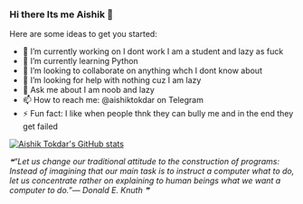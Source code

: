 ### Hi there Its me Aishik 👋

Here are some ideas to get you started:

- 🔭 I’m currently working on I dont work I am a student and lazy as fuck
- 🌱 I’m currently learning Python
- 👯 I’m looking to collaborate on anything whch I dont know about
- 🤔 I’m looking for help with nothing cuz I am lazy
- 💬 Ask me about I am noob and lazy
- 📫 How to reach me: @aishiktokdar on Telegram
- ⚡ Fun fact: I like when people thnk they can bully me and in the end they get failed


[![Aishik Tokdar's GitHub stats](https://github-readme-stats.vercel.app/api?username=aishik2005)](https://github.com/aishik2005/github-readme-stats)

<!--STARTS_HERE_QUOTE_README-->
<i>❝“Let us change our traditional attitude to the construction of programs: Instead of imagining that our main task is to instruct a computer what to do, let us concentrate rather on explaining to human beings what we want a computer to do.”— Donald E. Knuth   ❞</i>
<!--ENDS_HERE_QUOTE_README-->
